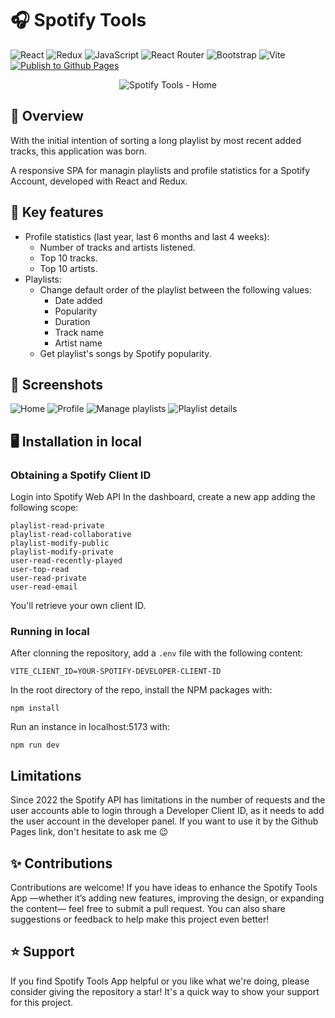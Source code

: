 # 🎧 Spotify Tools
![React](https://img.shields.io/badge/react-%2320232a.svg?style=flat-square&logo=react&logoColor=%2361DAFB)
![Redux](https://img.shields.io/badge/redux-%23593d88.svg?style=flat-square&logo=redux&logoColor=white)
![JavaScript](https://img.shields.io/badge/javascript-%23323330.svg?style=flat-square&logo=javascript&logoColor=%23F7DF1E)
![React Router](https://img.shields.io/badge/React_Router-CA4245?style=flat-square&logo=react-router&logoColor=white)
![Bootstrap](https://img.shields.io/badge/bootstrap-%238511FA.svg?style=flat-square&logo=bootstrap&logoColor=white)
![Vite](https://img.shields.io/badge/vite-%23646CFF.svg?style=flat-square&logo=vite&logoColor=white)
[![Publish to Github Pages](https://github.com/bautista225/SpotifyTools/actions/workflows/deploy.yml/badge.svg)](https://github.com/bautista225/SpotifyTools/actions/workflows/deploy.yml)

<p align="center">
  <img alt="Spotify Tools - Home" src="https://github.com/user-attachments/assets/d7c9841c-2c8a-4ba1-8b8c-fee34f1d7c05" />
</p>

## 🔎 Overview
With the initial intention of sorting a long playlist by most recent added tracks, this application was born. 

A responsive SPA for managin playlists and profile statistics for a Spotify Account, developed with React and Redux.

## 🌱 Key features
- Profile statistics (last year, last 6 months and last 4 weeks):
  - Number of tracks and artists listened.
  - Top 10 tracks.
  - Top 10 artists.
- Playlists:
  - Change default order of the playlist between the following values:
    - Date added
    - Popularity
    - Duration
    - Track name
    - Artist name
  - Get playlist's songs by Spotify popularity.

## 📖 Screenshots
![Home](https://github.com/user-attachments/assets/ab90b224-0c34-42da-a620-42f3cdac14c4)
![Profile](https://github.com/user-attachments/assets/d575cea2-239e-43f7-9feb-4120550c7c82)
![Manage playlists](https://github.com/user-attachments/assets/ad830e82-9c98-47ca-b09d-4c7c07e4a3f4)
![Playlist details](https://github.com/user-attachments/assets/33509388-4652-4708-b13f-0e4013bdabc9)

## 🖥 Installation in local
### Obtaining a Spotify Client ID
Login into Spotify Web API
In the dashboard, create a new app adding the following scope: 
```
playlist-read-private 
playlist-read-collaborative 
playlist-modify-public 
playlist-modify-private 
user-read-recently-played 
user-top-read
user-read-private
user-read-email
```
You'll retrieve your own client ID.
### Running in local
After clonning the repository, add a `.env` file with the following content:
```
VITE_CLIENT_ID=YOUR-SPOTIFY-DEVELOPER-CLIENT-ID
```
In the root directory of the repo, install the NPM packages with:
```
npm install
```
Run an instance in localhost:5173 with:
```
npm run dev
```
## Limitations
Since 2022 the Spotify API has limitations in the number of requests and the user accounts able to login through a Developer Client ID, as it needs to add the user account in the developer panel. If you want to use it by the Github Pages link, don't hesitate to ask me 😉

## ✨ Contributions
Contributions are welcome! If you have ideas to enhance the Spotify Tools App —whether it’s adding new features, improving the design, or expanding the content— feel free to submit a pull request. You can also share suggestions or feedback to help make this project even better!

## ⭐ Support
If you find Spotify Tools App helpful or you like what we're doing, please consider giving the repository a star! It's a quick way to show your support for this project.


